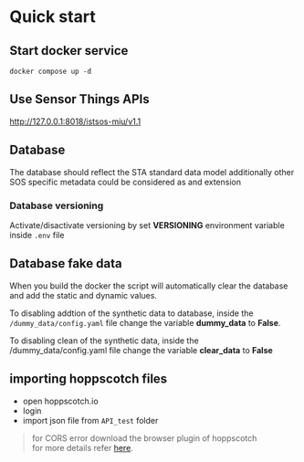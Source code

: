 # Quick start

## Start docker service

```
docker compose up -d
```

## Use Sensor Things APIs

http://127.0.0.1:8018/istsos-miu/v1.1

## Database

The database should reflect the STA standard data model additionally other SOS specific metadata could be considered as and extension

### Database versioning

Activate/disactivate versioning by set **VERSIONING** environment variable inside ```.env``` file
    
## Database fake data

When you build the docker the script will automatically clear the database and add the static and dynamic values. 

To disabling addtion of the synthetic data to database, inside the ```/dummy_data/config.yaml``` file change the variable  **dummy_data** to **False**.

To disabling clean of the synthetic data, inside the /dummy_data/config.yaml file change the variable  **clear_data** to **False**

>
## importing hoppscotch files

 - open hoppscotch.io 
 - login
 - import json file from `API_test` folder
 > for CORS error download the browser plugin of hoppscotch </br>
 for more details refer [here](https://docs.hoppscotch.io/documentation/features/interceptor).
 
 
